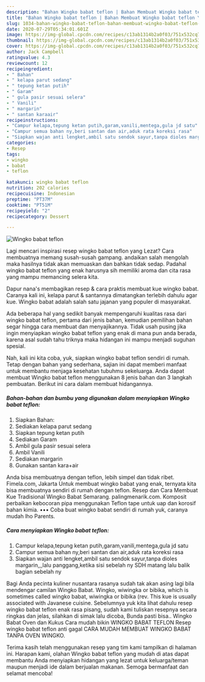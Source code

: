 ```yaml
---
description: "Bahan Wingko babat teflon | Bahan Membuat Wingko babat teflon Yang Paling Enak"
title: "Bahan Wingko babat teflon | Bahan Membuat Wingko babat teflon Yang Paling Enak"
slug: 1034-bahan-wingko-babat-teflon-bahan-membuat-wingko-babat-teflon-yang-paling-enak
date: 2020-07-29T05:34:01.601Z
image: https://img-global.cpcdn.com/recipes/c13ab1314b2a0f03/751x532cq70/wingko-babat-teflon-foto-resep-utama.jpg
thumbnail: https://img-global.cpcdn.com/recipes/c13ab1314b2a0f03/751x532cq70/wingko-babat-teflon-foto-resep-utama.jpg
cover: https://img-global.cpcdn.com/recipes/c13ab1314b2a0f03/751x532cq70/wingko-babat-teflon-foto-resep-utama.jpg
author: Jack Campbell
ratingvalue: 4.3
reviewcount: 12
recipeingredient:
- " Bahan"
- " kelapa parut sedang"
- " tepung ketan putih"
- " Garam"
- " gula pasir sesuai selera"
- " Vanili"
- " margarin"
- " santan karaair"
recipeinstructions:
- "Campur kelapa,tepung ketan putih,garam,vanili,mentega,gula jd satu"
- "Campur semua bahan ny,beri santan dan air,aduk rata koreksi rasa"
- "Siapkan wajan anti lengket,ambil satu sendok sayur,tanpa dioles margarin,,,lalu panggang,ketika sisi sebelah ny SDH matang lalu balik bagian sebelah ny"
categories:
- Resep
tags:
- wingko
- babat
- teflon

katakunci: wingko babat teflon 
nutrition: 202 calories
recipecuisine: Indonesian
preptime: "PT37M"
cooktime: "PT51M"
recipeyield: "2"
recipecategory: Dessert

---
```



![Wingko babat teflon](https://img-global.cpcdn.com/recipes/c13ab1314b2a0f03/751x532cq70/wingko-babat-teflon-foto-resep-utama.jpg)

Lagi mencari inspirasi resep wingko babat teflon yang Lezat? Cara membuatnya memang susah-susah gampang. andaikan salah mengolah maka hasilnya tidak akan memuaskan dan bahkan tidak sedap. Padahal wingko babat teflon yang enak harusnya sih memiliki aroma dan cita rasa yang mampu memancing selera kita.

Dapur nana&#39;s membagikan resep &amp; cara praktis membuat kue wingko babat. Caranya kali ini, kelapa parut &amp; santannya dimatangkan terlebih dahulu agar kue. Wingko babat adalah salah satu jajanan yang populer di masyarakat.

Ada beberapa hal yang sedikit banyak mempengaruhi kualitas rasa dari wingko babat teflon, pertama dari jenis bahan, kemudian pemilihan bahan segar hingga cara membuat dan menyajikannya. Tidak usah pusing jika ingin menyiapkan wingko babat teflon yang enak di mana pun anda berada, karena asal sudah tahu triknya maka hidangan ini mampu menjadi suguhan spesial.


Nah, kali ini kita coba, yuk, siapkan wingko babat teflon sendiri di rumah. Tetap dengan bahan yang sederhana, sajian ini dapat memberi manfaat untuk membantu menjaga kesehatan tubuhmu sekeluarga. Anda dapat membuat Wingko babat teflon menggunakan 8 jenis bahan dan 3 langkah pembuatan. Berikut ini cara dalam membuat hidangannya.

<!--inarticleads1-->

##### Bahan-bahan dan bumbu yang digunakan dalam menyiapkan Wingko babat teflon:

1. Siapkan  Bahan:
1. Sediakan  kelapa parut sedang
1. Siapkan  tepung ketan putih
1. Sediakan  Garam
1. Ambil  gula pasir sesuai selera
1. Ambil  Vanili
1. Sediakan  margarin
1. Gunakan  santan kara+air


Anda bisa membuatnya dengan teflon, lebih simpel dan tidak ribet. Fimela.com, Jakarta Untuk membuat wingko babat yang enak, ternyata kita bisa membuatnya sendiri di rumah dengan teflon. Resep dan Cara Membuat Kue Tradisional Wingko Babat Semarang. palingmenarik.com. Komposit perbaikan kebocoran pipa menggunakan Teflon tape untuk uap dan korosif bahan kimia. ••• Coba buat wingko babat sendiri di rumah yuk, caranya mudah lho Parents. 

<!--inarticleads2-->

##### Cara menyiapkan Wingko babat teflon:

1. Campur kelapa,tepung ketan putih,garam,vanili,mentega,gula jd satu
1. Campur semua bahan ny,beri santan dan air,aduk rata koreksi rasa
1. Siapkan wajan anti lengket,ambil satu sendok sayur,tanpa dioles margarin,,,lalu panggang,ketika sisi sebelah ny SDH matang lalu balik bagian sebelah ny


Bagi Anda pecinta kuliner nusantara rasanya sudah tak akan asing lagi bila mendengar camilan Wingko Babat. Wingko, wiwingka or bibika, which is sometimes called wingko babat, wiwingka or bibika (rev. This kue is usually associated with Javanese cuisine. Sebelumnya yuk kita lihat dahulu resep wingko babat teflon enak rasa pisang, sudah kami tuliskan resepnya secara ringkas dan jelas, silahkan di simak lalu dicoba, Bunda pasti bisa.. Wingko Babat Oven dan Kukus Cara mudah bikin WINGKO BABAT TEFLON Resep wingko babat teflon anti gagal CARA MUDAH MEMBUAT WINGKO BABAT TANPA OVEN WINGKO. 

Terima kasih telah menggunakan resep yang tim kami tampilkan di halaman ini. Harapan kami, olahan Wingko babat teflon yang mudah di atas dapat membantu Anda menyiapkan hidangan yang lezat untuk keluarga/teman maupun menjadi ide dalam berjualan makanan. Semoga bermanfaat dan selamat mencoba!
